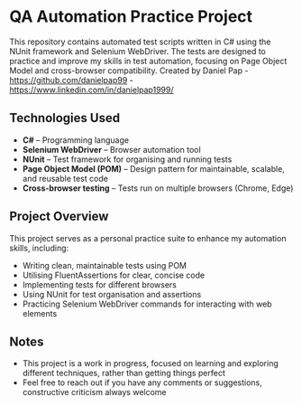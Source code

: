 # QA Automation Practice Project

This repository contains automated test scripts written in C# using the NUnit framework and Selenium WebDriver. 
The tests are designed to practice and improve my skills in test automation, focusing on Page Object Model and cross-browser compatibility.
Created by Daniel Pap - https://github.com/danielpap99 - https://www.linkedin.com/in/danielpap1999/

## Technologies Used

- **C#** – Programming language
- **Selenium WebDriver** – Browser automation tool
- **NUnit** – Test framework for organising and running tests
- **Page Object Model (POM)** – Design pattern for maintainable, scalable, and reusable test code
- **Cross-browser testing** – Tests run on multiple browsers (Chrome, Edge)

## Project Overview

This project serves as a personal practice suite to enhance my automation skills, including:

- Writing clean, maintainable tests using POM
- Utilising FluentAssertions for clear, concise code
- Implementing tests for different browsers
- Using NUnit for test organisation and assertions
- Practicing Selenium WebDriver commands for interacting with web elements

## Notes

- This project is a work in progress, focused on learning and exploring different techniques, rather than getting things perfect
- Feel free to reach out if you have any comments or suggestions, constructive criticism always welcome
